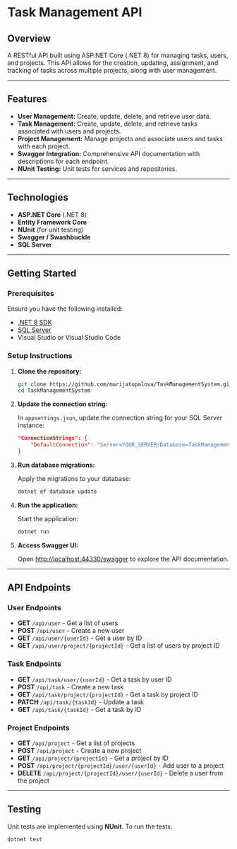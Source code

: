 # Task Management API

## Overview

A RESTful API built using ASP.NET Core (.NET 8) for managing tasks, users, and projects. This API allows for the creation, updating, assignment, and tracking of tasks across multiple projects, along with user management.

---

## Features

- **User Management:** Create, update, delete, and retrieve user data.
- **Task Management:** Create, update, delete, and retrieve tasks associated with users and projects.
- **Project Management:** Manage projects and associate users and tasks with each project.
- **Swagger Integration:** Comprehensive API documentation with descriptions for each endpoint.
- **NUnit Testing:** Unit tests for services and repositories.

---

## Technologies

- **ASP.NET Core** (.NET 8)
- **Entity Framework Core**
- **NUnit** (for unit testing)
- **Swagger / Swashbuckle**
- **SQL Server**

---

## Getting Started

### Prerequisites

Ensure you have the following installed:

- [.NET 8 SDK](https://dotnet.microsoft.com/download/dotnet/8.0)
- [SQL Server](https://www.microsoft.com/en-us/sql-server/sql-server-downloads)
- Visual Studio or Visual Studio Code

### Setup Instructions

1. **Clone the repository:**

    ```bash
    git clone https://github.com/marijatopalova/TaskManagementSystem.git
    cd TaskManagementSystem
    ```

2. **Update the connection string:**

    In `appsettings.json`, update the connection string for your SQL Server instance:

    ```json
    "ConnectionStrings": {
        "DefaultConnection": "Server=YOUR_SERVER;Database=TaskManagementDb;Trusted_Connection=True;MultipleActiveResultSets=true"
    }
    ```

3. **Run database migrations:**

    Apply the migrations to your database:

    ```bash
    dotnet ef database update
    ```

4. **Run the application:**

    Start the application:

    ```bash
    dotnet run
    ```

5. **Access Swagger UI:**

    Open [http://localhost:44330/swagger](http://localhost:44330/swagger) to explore the API documentation.

---

## API Endpoints

### User Endpoints

- **GET** `/api/user` - Get a list of users
- **POST** `/api/user` - Create a new user
- **GET** `/api/user/{userId}` - Get a user by ID
- **GET** `/api/user/project/{projectId}` - Get a list of users by project ID

### Task Endpoints

- **GET** `/api/task/user/{userId}` - Get a task by user ID
- **POST** `/api/task` - Create a new task
- **GET** `/api/task/project/{projectId}` - Get a task by project ID
- **PATCH** `/api/task/{taskId}` - Update a task
- **GET** `/api/task/{taskId}` - Get a task by ID

### Project Endpoints

- **GET** `/api/project` - Get a list of projects
- **POST** `/api/project` - Create a new project
- **GET** `/api/project/{projectId}` - Get a project by ID
- **POST** `/api/project/{projectId}/user/{userId}` - Add user to a project
- **DELETE** `/api/project/{projectId}/user/{userId}` - Delete a user from the project

---

## Testing

Unit tests are implemented using **NUnit**. To run the tests:

```bash
dotnet test
